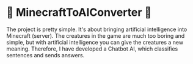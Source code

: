 # 🤖 MinecraftToAIConverter 🤖
The project is pretty simple. It's about bringing artificial intelligence into Minecraft (server). The creatures in the game are much too boring and simple, but with artificial intelligence you can give the creatures a new meaning. Therefore, I have developed a Chatbot AI, which classifies sentences and sends answers.

